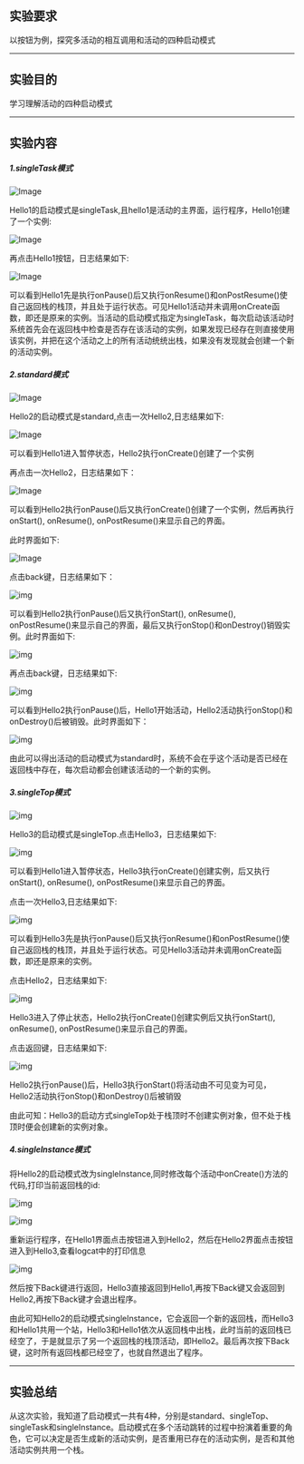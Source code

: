 ## 实验要求

以按钮为例，探究多活动的相互调用和活动的四种启动模式

------

## 实验目的

学习理解活动的四种启动模式

------

## 实验内容

##### 1.singleTask模式

![Image](https://github.com/Small-Windmill/2018118118_Android/raw/master/ActivityTestTwo/%E4%BD%9C%E4%B8%9A3%E6%88%AA%E5%9B%BE/1.png)

Hello1的启动模式是singleTask,且hello1是活动的主界面，运行程序，Hello1创建了一个实例:

![Image](https://github.com/Small-Windmill/2018118118_Android/raw/master/ActivityTestTwo/%E4%BD%9C%E4%B8%9A3%E6%88%AA%E5%9B%BE/2.png)

再点击Hello1按钮，日志结果如下:

![Image](https://github.com/Small-Windmill/2018118118_Android/raw/master/ActivityTestTwo/%E4%BD%9C%E4%B8%9A3%E6%88%AA%E5%9B%BE/3.png)

可以看到Hello1先是执行onPause()后又执行onResume()和onPostResume()使自己返回栈的栈顶，并且处于运行状态。可见Hello1活动并未调用onCreate函数，即还是原来的实例。当活动的启动模式指定为singleTask，每次启动该活动时系统首先会在返回栈中检查是否存在该活动的实例，如果发现已经存在则直接使用该实例，并把在这个活动之上的所有活动统统出栈，如果没有发现就会创建一个新的活动实例。

##### 2.standard模式

![Image](https://github.com/Small-Windmill/2018118118_Android/raw/master/ActivityTestTwo/%E4%BD%9C%E4%B8%9A3%E6%88%AA%E5%9B%BE/4.png)

Hello2的启动模式是standard,点击一次Hello2,日志结果如下:

![Image](https://github.com/Small-Windmill/2018118118_Android/raw/master/ActivityTestTwo/%E4%BD%9C%E4%B8%9A3%E6%88%AA%E5%9B%BE/5.png)

可以看到Hello1进入暂停状态，Hello2执行onCreate()创建了一个实例

再点击一次Hello2，日志结果如下：

![Image](https://github.com/Small-Windmill/2018118118_Android/raw/master/ActivityTestTwo/%E4%BD%9C%E4%B8%9A3%E6%88%AA%E5%9B%BE/6.png)

可以看到Hello2执行onPause()后又执行onCreate()创建了一个实例，然后再执行onStart(), onResume(), onPostResume()来显示自己的界面。

此时界面如下:

![Image](https://github.com/Small-Windmill/2018118118_Android/raw/master/ActivityTestTwo/%E4%BD%9C%E4%B8%9A3%E6%88%AA%E5%9B%BE/7.png)

点击back键，日志结果如下：

![img](https://github.com/Small-Windmill/2018118118_Android/raw/master/ActivityTestTwo/%E4%BD%9C%E4%B8%9A3%E6%88%AA%E5%9B%BE/8.png)

可以看到Hello2执行onPause()后又执行onStart(), onResume(), onPostResume()来显示自己的界面，最后又执行onStop()和onDestroy()销毁实例。此时界面如下:

![img](https://github.com/Small-Windmill/2018118118_Android/raw/master/ActivityTestTwo/%E4%BD%9C%E4%B8%9A3%E6%88%AA%E5%9B%BE/9.png)

再点击back键，日志结果如下:

![img](https://github.com/Small-Windmill/2018118118_Android/raw/master/ActivityTestTwo/%E4%BD%9C%E4%B8%9A3%E6%88%AA%E5%9B%BE/10.png)

可以看到Hello2执行onPause()后，Hello1开始活动，Hello2活动执行onStop()和onDestroy()后被销毁。此时界面如下：

![img](https://github.com/Small-Windmill/2018118118_Android/raw/master/ActivityTestTwo/%E4%BD%9C%E4%B8%9A3%E6%88%AA%E5%9B%BE/11.png)

由此可以得出活动的启动模式为standard时，系统不会在乎这个活动是否已经在返回栈中存在，每次启动都会创建该活动的一个新的实例。

#####  3.singleTop模式

![img](https://github.com/Small-Windmill/2018118118_Android/raw/master/ActivityTestTwo/%E4%BD%9C%E4%B8%9A3%E6%88%AA%E5%9B%BE/12.png)

Hello3的启动模式是singleTop.点击Hello3，日志结果如下:

![img](https://github.com/Small-Windmill/2018118118_Android/raw/master/ActivityTestTwo/%E4%BD%9C%E4%B8%9A3%E6%88%AA%E5%9B%BE/13.png)

可以看到Hello1进入暂停状态，Hello3执行onCreate()创建实例，后又执行onStart(), onResume(), onPostResume()来显示自己的界面。

点击一次Hello3,日志结果如下:

![img](https://github.com/Small-Windmill/2018118118_Android/raw/master/ActivityTestTwo/%E4%BD%9C%E4%B8%9A3%E6%88%AA%E5%9B%BE/14.png)

可以看到Hello3先是执行onPause()后又执行onResume()和onPostResume()使自己返回栈的栈顶，并且处于运行状态。可见Hello3活动并未调用onCreate函数，即还是原来的实例。

点击Hello2，日志结果如下:

![img](https://github.com/Small-Windmill/2018118118_Android/raw/master/ActivityTestTwo/%E4%BD%9C%E4%B8%9A3%E6%88%AA%E5%9B%BE/15.png)

Hello3进入了停止状态，Hello2执行onCreate()创建实例后又执行onStart(), onResume(), onPostResume()来显示自己的界面。

点击返回键，日志结果如下:

![img](https://github.com/Small-Windmill/2018118118_Android/raw/master/ActivityTestTwo/%E4%BD%9C%E4%B8%9A3%E6%88%AA%E5%9B%BE/16.png)

Hello2执行onPause()后，Hello3执行onStart()将活动由不可见变为可见，Hello2活动执行onStop()和onDestroy()后被销毁

由此可知：Hello3的启动方式singleTop处于栈顶时不创建实例对象，但不处于栈顶时便会创建新的实例对象。

##### 4.singleInstance模式

将Hello2的启动模式改为singleInstance,同时修改每个活动中onCreate()方法的代码,打印当前返回栈的id:

![img](https://github.com/Small-Windmill/2018118118_Android/raw/master/实验二/实验二过程图片/17.png)

![img](https://github.com/Small-Windmill/2018118118_Android/raw/master/实验二/实验二过程图片/18.png)

重新运行程序，在Hello1界面点击按钮进入到Hello2，然后在Hello2界面点击按钮进入到Hello3,查看logcat中的打印信息

![img](https://github.com/Small-Windmill/2018118118_Android/raw/master/实验二/实验二过程图片/19.png)

然后按下Back键进行返回，Hello3直接返回到Hello1,再按下Back键又会返回到Hello2,再按下Back键才会退出程序。

由此可知Hello2的启动模式singleInstance，它会返回一个新的返回栈，而Hello3和Hello1共用一个站，Hello3和Hello1依次从返回栈中出栈，此时当前的返回栈已经空了，于是就显示了另一个返回栈的栈顶活动，即Hello2。最后再次按下Back键，这时所有返回栈都已经空了，也就自然退出了程序。

------

## 实验总结

从这次实验，我知道了启动模式一共有4种，分别是standard、singleTop、singleTask和singleInstance。启动模式在多个活动跳转的过程中扮演着重要的角色，它可以决定是否生成新的活动实例，是否重用已存在的活动实例，是否和其他活动实例共用一个栈。